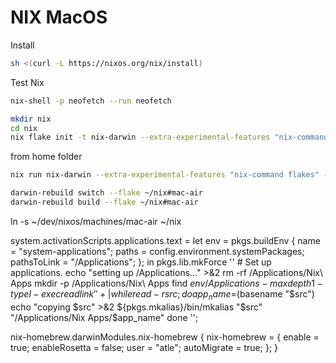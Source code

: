 # NIX MacOS

Install

```sh
sh <(curl -L https://nixos.org/nix/install)
```

Test Nix

```sh
nix-shell -p neofetch --run neofetch
```


```sh
mkdir nix
cd nix
nix flake init -t nix-darwin --extra-experimental-features "nix-command flakes"
```

from home folder

```sh
nix run nix-darwin --extra-experimental-features "nix-command flakes" -- switch --flake ~/nix#mac-air
```


```sh
darwin-rebuild switch --flake ~/nix#mac-air
darwin-rebuild build --flake ~/nix#mac-air
```

ln -s ~/dev/nixos/machines/mac-air ~/nix

system.activationScripts.applications.text = let
        env = pkgs.buildEnv {
          name = "system-applications";
          paths = config.environment.systemPackages;
          pathsToLink = "/Applications";
        };
      in
        pkgs.lib.mkForce ''
        # Set up applications.
        echo "setting up /Applications..." >&2
        rm -rf /Applications/Nix\ Apps
        mkdir -p /Applications/Nix\ Apps
        find ${env}/Applications -maxdepth 1 -type l -exec readlink '{}' + |
        while read -r src; do
          app_name=$(basename "$src")
          echo "copying $src" >&2
          ${pkgs.mkalias}/bin/mkalias "$src" "/Applications/Nix Apps/$app_name"
        done
        '';

nix-homebrew.darwinModules.nix-homebrew
	      {
          nix-homebrew = {
            enable = true;
            enableRosetta = false;
	          user = "atle";
	          autoMigrate = true;
	        };
	      }